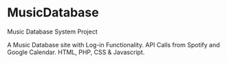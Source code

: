 # MusicDatabase
Music Database System Project

A Music Database site with Log-in Functionality.
API Calls from Spotify and Google Calendar.
HTML, PHP, CSS & Javascript.
